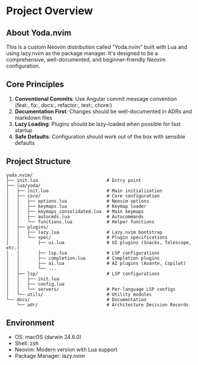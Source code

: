 # Project Overview

## About Yoda.nvim
This is a custom Neovim distribution called "Yoda.nvim" built with Lua and using lazy.nvim as the package manager. It's designed to be a comprehensive, well-documented, and beginner-friendly Neovim configuration.

## Core Principles
1. **Conventional Commits**: Use Angular commit message convention (feat:, fix:, docs:, refactor:, test:, chore:)
2. **Documentation First**: Changes should be well-documented in ADRs and markdown files
3. **Lazy Loading**: Plugins should be lazy-loaded when possible for fast startup
4. **Safe Defaults**: Configuration should work out of the box with sensible defaults

## Project Structure
```
yoda.nvim/
├── init.lua                          # Entry point
├── lua/yoda/
│   ├── init.lua                      # Main initialization
│   ├── core/                         # Core configuration
│   │   ├── options.lua               # Neovim options
│   │   ├── keymaps.lua               # Keymap loader
│   │   ├── keymaps_consolidated.lua  # Main keymaps
│   │   ├── autocmds.lua              # Autocommands
│   │   └── functions.lua             # Helper functions
│   ├── plugins/
│   │   ├── lazy.lua                  # Lazy.nvim bootstrap
│   │   └── spec/                     # Plugin specifications
│   │       ├── ui.lua                # UI plugins (Snacks, Telescope, etc.)
│   │       ├── lsp.lua               # LSP configurations
│   │       ├── completion.lua        # Completion plugins
│   │       ├── ai.lua                # AI plugins (Avante, Copilot)
│   │       └── ...
│   ├── lsp/                          # LSP configurations
│   │   ├── init.lua
│   │   ├── config.lua
│   │   └── servers/                  # Per-language LSP configs
│   └── utils/                        # Utility modules
└── docs/                             # Documentation
    └── adr/                          # Architecture Decision Records
```

## Environment
- OS: macOS (darwin 24.6.0)
- Shell: zsh
- Neovim: Modern version with Lua support
- Package Manager: lazy.nvim

